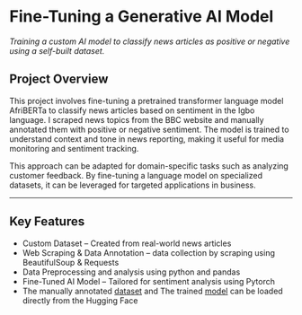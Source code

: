 # **Fine-Tuning a Generative AI Model**  
_Training a custom AI model to classify news articles as positive or negative using a self-built dataset._  

## **Project Overview**  
This project involves fine-tuning a pretrained transformer language model AfriBERTa to classify news articles based on sentiment in the Igbo language. I scraped news topics from the BBC website and manually annotated them with positive or negative sentiment. The model is trained to understand context and tone in news reporting, making it useful for media monitoring and sentiment tracking. 

This approach can be adapted for domain-specific tasks such as analyzing customer feedback. By fine-tuning a language model on specialized datasets, it can be leveraged for targeted applications in business.    

---

## **Key Features**  
- Custom Dataset – Created from real-world news articles 
- Web Scraping & Data Annotation – data collection by scraping using BeautifulSoup & Requests
- Data Preprocessing and analysis using python and pandas 
- Fine-Tuned AI Model – Tailored for sentiment analysis using Pytorch  
- The manually annotated [dataset](Ifyokoh/IgboSenti-BBC) and The trained [model](Ifyokoh/Igbo-sentiment-bbc) can be loaded directly from the Hugging Face 



